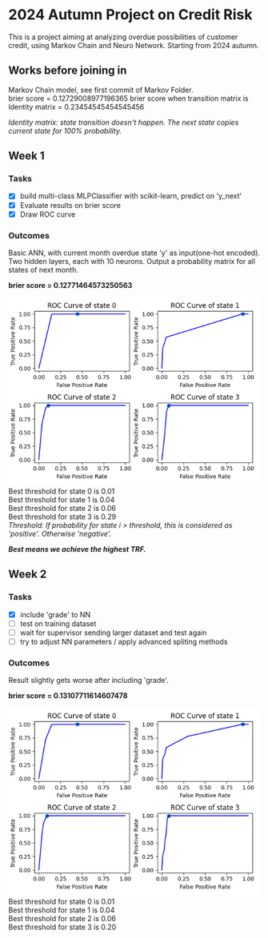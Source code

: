 # 2024 Autumn Project on Credit Risk
This is a project aiming at analyzing overdue possibilities of customer credit, using Markov Chain and Neuro Network. Starting from 2024 autumn.

## Works before joining in
Markov Chain model, see first commit of Markov Folder.  
brier score = 0.12729008977196365
brier score when transition matrix is Identity matrix = 0.23454545454545456  
 
_Identity matrix: state transition doesn't happen. The next state copies current state for 100% probability._

## Week 1
### Tasks
- [x] build multi-class MLPClassifier with scikit-learn, predict on 'y_next'
- [x] Evaluate results on brier score
- [x] Draw ROC curve
### Outcomes
Basic ANN, with current month overdue state 'y' as input(one-hot encoded). Two hidden layers, each with 10 neurons. Output a probability matrix for all states of next month.  
 
**brier score = 0.12771464573250563**  
 
![week 1 ROC](MLP/basic.png)  
Best threshold for state 0 is  0.01  
Best threshold for state 1 is  0.04  
Best threshold for state 2 is  0.06  
Best threshold for state 3 is  0.29  
_Threshold: If probability for state i > threshold, this is considered as 'positive'. Otherwise 'negative'._  
 
***Best means we achieve the highest TRF.***  

## Week 2
### Tasks
- [x] include 'grade' to NN
- [ ] test on training dataset
- [ ] wait for supervisor sending larger dataset and test again
- [ ] try to adjust NN parameters / apply advanced spliting methods
### Outcomes
Result slightly gets worse after including 'grade'.  
 
**brier score = 0.13107711614607478**  
 
![week 2 ROC](MLP/grade.png)  
Best threshold for state 0 is  0.01  
Best threshold for state 1 is  0.04  
Best threshold for state 2 is  0.06  
Best threshold for state 3 is  0.20  
